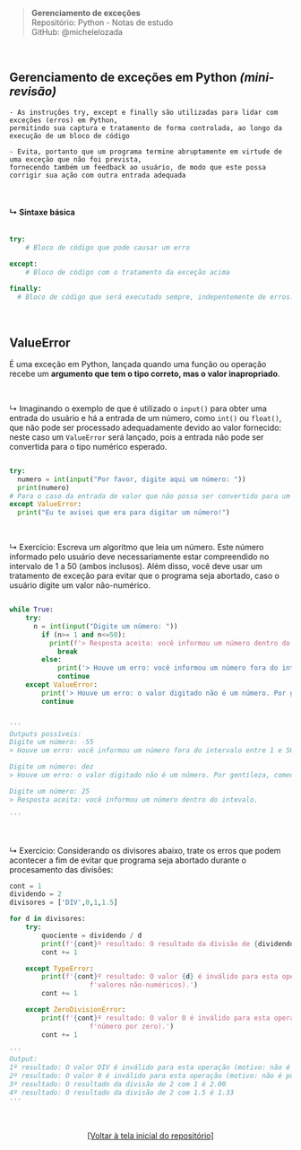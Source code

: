 > **Gerenciamento de exceções**  
> Repositório: Python - Notas de estudo     
> GitHub: @michelelozada
&nbsp;
     
&nbsp;  
## Gerenciamento de exceções em Python *(mini-revisão)*
```
- As instruções try, except e finally são utilizadas para lidar com exceções (erros) em Python,  
permitindo sua captura e tratamento de forma controlada, ao longo da execução de um bloco de código

- Evita, portanto que um programa termine abruptamente em virtude de uma exceção que não foi prevista, 
fornecendo também um feedback ao usuário, de modo que este possa corrigir sua ação com outra entrada adequada
```

&nbsp;  

#### ↳ Sintaxe básica
```py

try:
	# Bloco de código que pode causar um erro

except:
	# Bloco de código com o tratamento da exceção acima 
	
finally:
  # Bloco de código que será executado sempre, indepentemente de erros. É opcional!
```

&nbsp;  

## ValueError		

É uma exceção em Python, lançada quando uma função ou operação recebe um **argumento que tem o tipo correto, mas o valor inapropriado**.

&nbsp;  

↳ Imaginando o exemplo de que é utilizado o `input()` para obter uma entrada do usuário e há a entrada de um número, como `int()` ou `float()`, que não pode ser processado adequadamente devido ao valor fornecido: neste caso um `ValueError` será lançado, pois a entrada não pode ser convertida para o tipo numérico esperado.  

```py

try:
  numero = int(input("Por favor, digite aqui um número: "))
  print(numero)
# Para o caso da entrada de valor que não possa ser convertido para um inteiro 
except ValueError:
  print("Eu te avisei que era para digitar um número!")
```

&nbsp;  

↳ Exercício: Escreva um algoritmo que leia um número. Este número informado pelo usuário deve necessariamente estar compreendido no intervalo de 1 a 50 (ambos inclusos). Além disso, você deve usar um tratamento de exceção para evitar que o programa seja abortado, caso o usuário digite um valor não-numérico.  


```py 

while True:
	try:
	  n = int(input("Digite um número: "))
		if (n>= 1 and n<=50):
		  print(f'> Resposta aceita: você informou um número dentro do intevalo.\n')
			break
		else:
			print('> Houve um erro: você informou um número fora do intervalo entre 1 e 50. Por favor, tente novamente.\n')
			continue
	except ValueError:
		print('> Houve um erro: o valor digitado não é um número. Por gentileza, comece novamente.\n')
		continue


'''
Outputs possíveis:
Digite um número: -55
> Houve um erro: você informou um número fora do intervalo entre 1 e 50. Por favor, tente novamente.

Digite um número: dez
> Houve um erro: o valor digitado não é um número. Por gentileza, comece novamente.

Digite um número: 25
> Resposta aceita: você informou um número dentro do intevalo.

'''
```

&nbsp;  

↳ Exercício: Considerando os divisores abaixo, trate os erros que podem acontecer a fim de evitar que programa seja abortado
durante o procesamento das divisões:  

```py 
cont = 1
dividendo = 2
divisores = ['DIV',0,1,1.5]

for d in divisores:
	try:
		quociente = dividendo / d
		print(f'{cont}º resultado: O resultado da divisão de {dividendo} com {d} é {quociente:.2f}')
		cont += 1

	except TypeError:
		print(f'{cont}º resultado: O valor {d} é inválido para esta operação (motivo: não é possível realizar divisão com '
					f'valores não-numéricos).')
		cont += 1

	except ZeroDivisionError:
		print(f'{cont}º resultado: O valor 0 é inválido para esta operação (motivo: não é possível dividir um '
					f'número por zero).')
		cont += 1

'''
Output: 
1º resultado: O valor DIV é inválido para esta operação (motivo: não é possível realizar divisão com valores não-numéricos).
2º resultado: O valor 0 é inválido para esta operação (motivo: não é possível dividir um número por zero).
3º resultado: O resultado da divisão de 2 com 1 é 2.00
4º resultado: O resultado da divisão de 2 com 1.5 é 1.33
'''
```

&nbsp;

<div align="center">
<a href="https://github.com/michelelozada/Python-Study-Notes">[Voltar à tela inicial do repositório]</a>
</div>